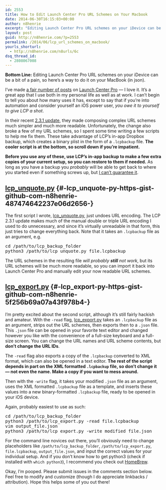 ```yaml
---
id: 2553
title: How to Edit Launch Center Pro URL Schemes on Your Macbook
date: 2014-06-30T16:15:03+00:00
author: n8henrie
excerpt: "Editing Launch Center Pro URL schemes on your iDevice can be a bit of a pain, so here's a way to do it on your MacBook (in json)."
layout: post
guid: http://n8henrie.com/?p=2553
permalink: /2014/06/lcp_url_schemes_on_macbook/
yourls_shorturl:
  - http://n8henrie.com/n8urls/6c
dsq_thread_id:
  - 2808067008
---
```

**Bottom Line:** Editing Launch Center Pro URL schemes on your iDevice can be a bit of a pain, so here&#8217;s a way to do it on your MacBook (in json).<!--more-->

I&#8217;ve made [a fair number of posts](http://n8henrie.com/tag/lcp/) on <a target="_blank" href="https://itunes.apple.com/us/app/launch-center-pro/id532016360?mt=8&#038;at=10l5H6" title="Launch Center Pro">Launch Center Pro</a> &#8212; I love it. It&#8217;s a great app that I use both in my personal life as well as at work. I can&#8217;t begin to tell you about how many uses it has, except to say that if you&#8217;re into automation and consider yourself an iOS power user, _you owe it to yourself to give LCP a shot_.

In their recent <a target="_blank" href="http://help.contrast.co/hc/en-us/articles/202600703-2-3-1-Release-Notes-Parsing-Changes-">2.3.1 update</a>, they made composing complex URL schemes much simpler and much more readable. Unfortunately, the change also broke a few of my URL schemes, so I spent some time writing a few scripts to help me fix them. These take advantage of LCP&#8217;s in-app Dropbox backup, which creates a binary plist in the form of a `.lcpbackup` file. **The cooler script is at the bottom, so scroll down if you&#8217;re impatient.**

**Before you use any of these, use LCP&#8217;s in-app backup to make a few extra copies of your current setup, so you can restore to them if needed.** As long as you have a backup you _probably_ will be able to get back to where you started even if something screws up, but [I can&#8217;t guarantee it](http://n8henrie.com/disclaimer). 

## [lcp_unquote.py](https://gist.github.com/n8henrie/487474642237e06d2656) {#-lcp_unquote-py-https-gist-github-com-n8henrie-487474642237e06d2656-}

The first script I wrote, <a target="_blank" href="https://gist.github.com/n8henrie/487474642237e06d2656" title="lcp_unquote.py - Gists - GitHub">lcp_unquote.py</a>, just undoes URL encoding. The LCP 2.3.1 update makes much of the manual double or triple URL encoding I used to do unnecessary, and since it&#8217;s virtually unreadable in that form, this just tries to change everything back. Note that it takes an `.lcpbackup` file as an argument, e.g. 

<pre>cd /path/to/lcp_backup_folder
python3 /path/to/lcp_unquote.py file.lcpbackup
</pre>

The URL schemes in the resulting file _will probably **still** not work_, but its URL schemes will be much more readable, so you can import it back into Launch Center Pro and manually edit your now readable URL schemes.

## [lcp_export.py](https://gist.github.com/n8henrie/5f256b69a07a43f978b4) {#-lcp_export-py-https-gist-github-com-n8henrie-5f256b69a07a43f978b4-}

I&#8217;m pretty excited about the second script, although it&#8217;s still fairly hackish and amateur. With the `-read` flag, <a target="_blank" href="https://gist.github.com/n8henrie/5f256b69a07a43f978b4">lcp_export.py</a> takes an `.lcpbackup` file as an argument, strips out the URL schemes, then exports then to a `.json` file. This `.json` file can be opened in your favorite text editor and changed however you like with the convenience of a full-size keyboard and a full-size screen. You can change the URL names and URL scheme contents, but **don&#8217;t change the URL IDs**. 

The `-read` flag also exports a copy of the `.lcpbackup` converted to XML format, which can also be opened in a text editor. **The rest of the script depends in part on the XML formatted `.lcpbackup` file, so don&#8217;t change it &#8212; not even the name. Make a copy if you want to mess around.**

Then with the `-write` flag, it takes your modified `.json` file as an argument, uses the XML formatted `.lcpbackup` file as a template, and inserts these values into a new binary-formatted `.lcpbackup` file, ready to be opened in your iOS device.

Again, probably easiest to use as such:

<pre>cd /path/to/lcp_backup_folder
python3 /path/to/lcp_export.py -read file.lcpbackup
vim output_file.json 
python3 /path/to/lcp_export.py -write modified_file.json
</pre>

For the command line novices out there, you&#8217;ll obviously need to change placeholders like `/path/to/lcp_backup_folder`, `/path/to/lcp_export.py`, `file.lcpbackup`, `output_file.json`, and input the correct values for your individual setup. And if you don&#8217;t know how to get python3 (check if installed with `which python3`), I recommend you check out <a target="_blank" href="http://brew.sh/" title="Homebrew — The missing package manager for OS X">HomeBrew</a>.

Okay, I&#8217;m pooped. Please submit issues in the comments section below. Feel free to modify and customize (though I do appreciate linkbacks / attribution). Hope this helps some of you out there!